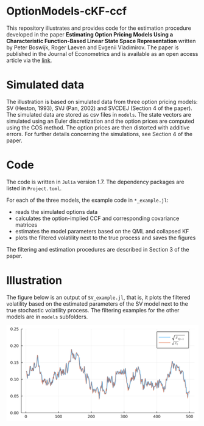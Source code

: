 # OptionModels-cKF-ccf

This repository illustrates and provides code for the estimation procedure developed in the paper **Estimating Option Pricing Models Using a Characteristic Function-Based Linear State Space Representation** written by Peter Boswijk, Roger Laeven and Evgenii Vladimirov. The paper is published in the Journal of Econometrics and is available as an open access article via the [link](https://authors.elsevier.com/sd/article/S0304407624002094).


# Simulated data

The illustration is based on simulated data from three option pricing models: SV (Heston, 1993), SVJ (Pan, 2002) and SVCDEJ (Section 4 of the paper). The simulated data are stored as csv files in `models`. The state vectors are simulated using an Euler discretization and the option prices are computed using the COS method. The option prices are then distorted with additive errors. For further details concerning the simulations, see Section 4 of the paper. 


# Code

The code is written in `Julia` version 1.7. The dependency packages are listed in `Project.toml`. 

For each of the three models, the example code in `*_example.jl`: 
* reads the simulated options data
* calculates the option-implied CCF and corresponding covariance matrices
* estimates the model parameters based on the QML and collapsed KF
* plots the filtered volatility next to the true process and saves the figures

The filtering and estimation procedures are described in Section 3 of the paper. 


# Illustration

The figure below is an output of `SV_example.jl`, that is, it plots the filtered volatility based on the estimated parameters of the SV model next to the true stochastic volatility process. The filtering examples for the other models are in `models` subfolders.


![This is an example](models/SV/sv_filter_example.png)
